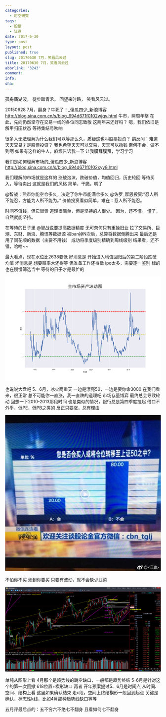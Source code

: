 ```yaml
---
categories:
  - 时空研究
tags:
  - 股票
  - 证券
date: 2017-6-30
type: post
layout: post
published: true
slug: 20170630 7月，笑看风云过
title: 20170630 7月，笑看风云过
abbrlink: '3243'
comment:
info:
sha:
---
```

孤舟荡湖波，
徒步踏青禾。
回望来时路，
笑看风云过。

20150628 7月，翻身？牛死了！_傻瓜四少_新浪博客
http://blog.sina.com.cn/s/blog_694d671f0102wjqv.html
牛市，两周年祭
在此，先向仍然坚守在交易一线的各位同志致敬
这两年来还好吗？
嗯，我们依旧是解甲归田状态
等待集结号吹响

很多人无法理解为什么我们可以等那么久，质疑这也叫股票投资？
鹅反问：难道天天交易才是股票投资？
我也希望天天可以交易，天天可以撸钱
奈何不会，做不到啊
如果有这样的牛人，麻烦告诉我一下
让我膜拜膜拜，学习学习

我们是如何理解市场的_傻瓜四少_新浪博客
http://blog.sina.com.cn/s/blog_694d671f0102xyy8.html

我们理解的市场就是这样的
涨破泡沫，跌破价值，均值回归，历史轮回
等待买入，等待卖出
这就是我们的风格
简单，干脆，明了

@智战：熊市你能空仓多久，决定了你牛市能满仓多久
@佐罗_厚恩投资:“忍人所不能忍，方能为人所不能为。” 价值投资看似简单，难在：忍人所不能忍。 

时间不值钱，但它很贵
道理很简单，但是坚持的人很少。
因为，还不懂。
懂了，自然就能坚持。

在等待的日子里
@智战说要提高数据精度
无可奈何只有重操旧业
拉了交易所、巨潮、东财、新浪、腾讯等数据源
被ban掉N次后，总算将数据倒腾出来
最后还是用了同花顺的数据（主要不用钱）
成功将季度级别精确到周线级别
结果看，还不错，哈哈~~

最大看点，现在水位比2638要低
好消息是
开始进入均值回归后的第二阶段跌破均值
坏消息是
想要赔率大还得等
但准备工作还得做
ipo太多，需要逐一鉴别
标的也在慢慢筛选当中
等待的日子才是最忙的

![20170630-0](/images/20170630-0.jpeg)

也说说大盘吧
5、6月，冰火两重天
一边是漂亮50，一边是要你命3000
在我们看来，很正常
总不可能你一直涨，我一直跌的道理吧
市场存量博弈
最终总会导致轮动
回想一下2010-2013那段时间
也是类似的情况，银行总是第四季度拉起
借口不外乎，低PE，低PB之类的
反正只要涨，总有理由

![20170630-1](/images/20170630-1.jpeg)

不怕你不买
涨到你要买
只要有波动，就不会缺少韭菜

![20170630-2](/images/20170630-2.jpeg)

单纯从图形上看
4月那个是趋势线的跳空缺口，一般都是趋势终结
5-6月是针对这个的第一次回撤
618位置+楔形缺口
再者
开年预案提过5、6月是时间点
从时间、空间、结构上看
这里如果确认结束
走c段，空间上终结楔形一般回到起点
关键是确认，标志性k线，比如4月那种趋势线缺口等等

五月评最后点的：五不穷六不绝七不翻身
且看如何七不翻身
